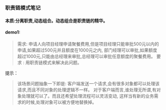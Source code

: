 ### 职责链模式笔记
#### 本质:分离职责,动态组合。动态组合是职责链的精华。

#### demo1:
> 需求:
> 申请人向项目经理申请聚餐费用,但是项目经理只能审批500元以内的申请,如果超过500元并且额度在1000元之内,
> 部门经理可以审批,如果额度超过1000元,只能由总经理来审批,总经理可以审批任意额度的聚餐费用。
> 要求 :
> 用职责链模式来解决此问题。

提示：
> 该场景问题抽象一下即是:
> 客户端发送一个请求,会有很多对象都可以处理该请求,而且不同对象的处理逻辑不一样。
> 对于客户端而言,谁处理无所谓,有对象处理就可以了。而且还希望处理流程可以灵活变动,
> 这样当有新的业务需求的时候,处理对象可以被方便地替换掉。
